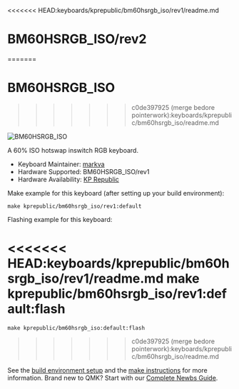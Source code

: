 <<<<<<< HEAD:keyboards/kprepublic/bm60hsrgb_iso/rev1/readme.md
# BM60HSRGB_ISO/rev2
=======
# BM60HSRGB_ISO
>>>>>>> c0de397925 (merge bedore pointerwork):keyboards/kprepublic/bm60hsrgb_iso/readme.md

![BM60HSRGB_ISO](https://i.imgur.com/i3gk2vql.jpg)

A 60% ISO hotswap inswitch RGB keyboard.

* Keyboard Maintainer: [markva](https://github.com/markva)
* Hardware Supported: BM60HSRGB_ISO/rev1
* Hardware Availability: [KP Republic](https://kprepublic.com/products/bm60-rgb-iso-uk-eu-rgb-60-hot-swappable-pcb-qmk-firmware-rgb-underglow-type-c)

Make example for this keyboard (after setting up your build environment):

    make kprepublic/bm60hsrgb_iso/rev1:default

Flashing example for this keyboard:

<<<<<<< HEAD:keyboards/kprepublic/bm60hsrgb_iso/rev1/readme.md
    make kprepublic/bm60hsrgb_iso/rev1:default:flash
=======
    make kprepublic/bm60hsrgb_iso:default:flash
>>>>>>> c0de397925 (merge bedore pointerwork):keyboards/kprepublic/bm60hsrgb_iso/readme.md

See the [build environment setup](https://docs.qmk.fm/#/getting_started_build_tools) and the [make instructions](https://docs.qmk.fm/#/getting_started_make_guide) for more information. Brand new to QMK? Start with our [Complete Newbs Guide](https://docs.qmk.fm/#/newbs).
